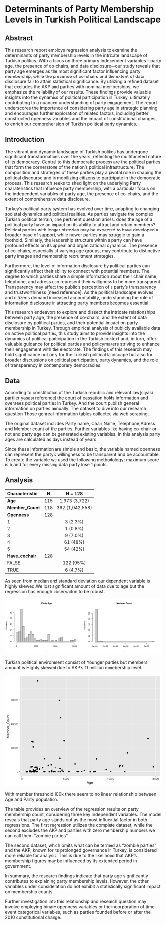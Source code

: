 Determinants of Party Membership Levels in Turkish Political Landscape
================

## Abstract

This research report employs regression analysis to examine the
determinants of party membership levels in the intricate landscape of
Turkish politics. With a focus on three primary independent
variables—party age, the presence of co-chairs, and data disclosure—our
study reveals that party age emerges as the most significant factor
influencing party membership, while the presence of co-chairs and the
extent of data disclosure fail to attain statistical significance. By
utilizing a refined dataset that excludes the AKP and parties with
nominal memberships, we emphasize the reliability of our results. These
findings provide valuable insights into the dynamics of political
participation in Turkey, ultimately contributing to a nuanced
understanding of party engagement. The report underscores the importance
of considering party age in strategic planning and encourages further
exploration of related factors, including better constructed openness
variables and the impact of constitutional changes, to enrich our
comprehension of Turkish political party dynamics.

## Introduction

The vibrant and dynamic landscape of Turkish politics has undergone
significant transformations over the years, reflecting the multifaceted
nature of its democracy. Central to this democratic process are the
political parties that form the cornerstone of the nation’s political
infrastructure. The composition and strategies of these parties play a
pivotal role in shaping the political discourse and in mobilizing
citizens to participate in the democratic process. This research seeks
to shed light on the underlying Party charateristics that influence
party membership, with a particular focus on the independent variables
of party age, the presence of co-chairs, and the extent of comprehensive
data disclosure.

Turkey’s political party system has evolved over time, adapting to
changing societal dynamics and political realities. As parties navigate
the complex Turkish political terrain, one pertinent question arises:
does the age of a political party have an impact on its ability to
attract and retain members? Political parties with longer histories may
be expected to have developed a broader base of support, while newer
parties may struggle to gain a foothold. Similarly, the leadership
structure within a party can have profound effects on its appeal and
organizational dynamics. The presence of co-chairs, especially of
varying age groups, may contribute to distinctive party images and
membership recruitment strategies.

Furthermore, the level of information disclosure by political parties
can significantly affect their ability to connect with potential
members. The degree to which parties share a simple information about
their chair name, telephone, and adress can represent their willigness
to be more transparent. Transparency may affect the public’s perception
of a party’s transparency and trustworthiness \[need reference\]. As the
political landscape evolves and citizens demand increased
accountability, understanding the role of information disclosure in
attracting party members becomes essential.

This research endeavors to explore and dissect the intricate
relationships between party age, the presence of co-chairs, and the
extent of data disclosure by political parties, and their potential
impact on party membership in Turkey. Through empirical analysis of
publicly available data on active political parties, this study aims to
provide insights into the dynamics of political participation in the
Turkish context and, in turn, offer valuable guidance for political
parties and policymakers striving to enhance their engagement with the
electorate. The findings of this research may hold significance not only
for the Turkish political landscape but also for broader discussions on
political participation, party dynamics, and the role of transparency in
contemporary democracies.

## Data

According to constitiution of the Turkish republic and relevant
law\[siyasi partiler yasası reference\] the court of cassation holds
information and oversees political parties in Turkey. And the court
publish general information on parties annually. The dataset to dive
into our research question Those genreal information tables collected
via web scraping.

The original dataset includes Party name, Chair Name, Telephone,Adress
and Member count of the parties. Further variables like having co-chair
or not and party age can be generated existing variables. In this
analysis party ages are calculated as days instead of years.

Since these information are simple and basic, the variable named
openness can represent the party’s willingness to be transparent and be
accountable. To create the variable we used the following methodology;
maximum score is 5 and for every missing data party lose 1 points.

## Analysis

| **Characteristic** | **N** |   **N = 128**   |
|:-------------------|:-----:|:---------------:|
| **Age**            |  115  |  1,973 (3,722)  |
| **Member_Count**   |  118  | 362 (1,042,558) |
| **Openness**       |  128  |                 |
| 1                  |       |    3 (2.3%)     |
| 2                  |       |    1 (0.8%)     |
| 3                  |       |    9 (7.0%)     |
| 4                  |       |    61 (48%)     |
| 5                  |       |    54 (42%)     |
| **Have_cochair**   |  128  |                 |
| FALSE              |       |    122 (95%)    |
| TRUE               |       |    6 (4.7%)     |

As seen from median and standard deviation our dependent variable is
highly skewed.We lost significant amount of data due to age but the
regression has enough observaiton to be robust.

<img src="README_files/figure-gfm/descriptive2,figures-side-1.png" width="50%" /><img src="README_files/figure-gfm/descriptive2,figures-side-2.png" width="50%" />

Turkish political environment consist of Younger parties but members
amount is Highly skewed due to AKP’s 11 milllion mmebership level.

![](README_files/figure-gfm/member_vs_age-1.png)<!-- -->

With member threshold 100k there seem to no linear relationship between
Age and Party population.

The table provides an overview of the regression results on party
membership count, considering three key independent variables. The model
reveals that party age stands out as the most influential factor in both
regressions. The first regression utilizes the complete dataset, while
the second excludes the AKP and parties with zero membership numbers we
can call them “zombie parties”.

The second dataset, which omits what can be termed as “zombie parties”
and the AKP, known for its prolonged governance in Turkey, is considered
more reliable for analysis. This is due to the likelihood that AKP’s
membership figures may be influenced by its extended period in
government.

In summary, the research findings indicate that party age significantly
contributes to explaining party membership levels. However, the other
variables under consideration do not exhibit a statistically significant
impact on membership counts.

Further investigation into this relationship and research question may
involve employing binary openness variables or the incorporation of
time-event categorical variables, such as parties founded before or
after the 2010 constitutional change.

